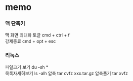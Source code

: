 # memo

### 맥 단축키 <br>
맥 화면 최대화 토글 cmd + ctrl + f <br>
강제종료 cmd + opt + esc


### 리눅스
파일크기 보기 du -sh * <br>
목록자세히보기 ls -alh
압축 tar cvfz xxx.tar.gz
압축풀기 tar xvfz 


 
